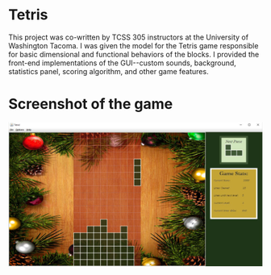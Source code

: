 # Tetris
This project was co-written by TCSS 305 instructors at the University of Washington Tacoma. I was given the model for the Tetris game responsible for basic dimensional and functional behaviors of the blocks. I provided the front-end implementations of the GUI--custom sounds, background, statistics panel, scoring algorithm, and other game features. 

# Screenshot of the game
![Alt text](screenshot.jpg?raw=true "Optional Title")
